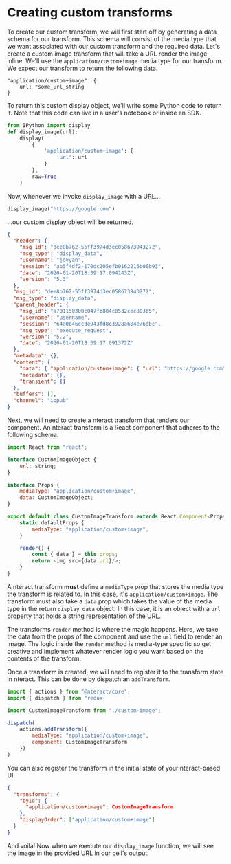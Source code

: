 # Creating custom transforms

To create our custom transform, we will first start off by generating a data schema for our transform. This schema will consist of the media type that we want associated with our custom transform and the required data. Let's create a custom image transform that will take a URL render the image inline. We'll use the `application/custom+image` media type for our transform. We expect our transform to return the following data.

```
"application/custom+image": {
    url: "some_url_string
}
```

To return this custom display object, we'll write some Python code to return it. Note that this code can live in a user's notebook or inside an SDK.

```python
from IPython import display
def display_image(url):
    display(
        {
            'application/custom+image': {
                'url': url
            }
        },
        raw=True
    )
```

Now, whenever we invoke `display_image` with a URL...

```python
display_image("https://google.com")
```

...our custom display object will be returned.

```json
{
  "header": {
    "msg_id": "dee8b762-55ff3974d3ec058673943272",
    "msg_type": "display_data",
    "username": "jovyan",
    "session": "ab5f4df2-170dc205efb0162216b06b93",
    "date": "2020-01-20T18:39:17.094143Z",
    "version": "5.3"
  },
  "msg_id": "dee8b762-55ff3974d3ec058673943272",
  "msg_type": "display_data",
  "parent_header": {
    "msg_id": "a701150300c047fb884c0532cec803b5",
    "username": "username",
    "session": "64a0b46ccde943fd8c3928a604e76dbc",
    "msg_type": "execute_request",
    "version": "5.2",
    "date": "2020-01-20T18:39:17.091372Z"
  },
  "metadata": {},
  "content": {
    "data": { "application/custom+image": { "url": "https://google.com" } },
    "metadata": {},
    "transient": {}
  },
  "buffers": [],
  "channel": "iopub"
}
```

Next, we will need to create a nteract transform that renders our component. An nteract transform is a React component that adheres to the following schema.

```js
import React from "react";

interface CustomImageObject {
    url: string;
}

interface Props {
    mediaType: "application/custom+image",
    data: CustomImageObject;
}

export default class CustomImageTransform extends React.Component<Props> {
    static defaultProps {
        mediaType: "application/custom+image",
    }

    render() {
        const { data } = this.props;
        return <img src={data.url}/>;
    }
}
```

A nteract transform **must** define a `mediaType` prop that stores the media type the transform is related to. In this case, it's `application/custom+image`. The transform must also take a `data` prop which takes the value of the media type in the return `display_data` object. In this case, it is an object with a `url` property that holds a string representation of the URL.

The transforms `render` method is where the magic happens. Here, we take the data from the props of the component and use the `url` field to render an image. The logic inside the `render` method is media-type specific so get creative and implement whatever render logic you want based on the contents of the transform.

Once a transform is created, we will need to register it to the transform state in nteract. This can be done by dispatch an `addTransform`.

```js
import { actions } from "@nteract/core";
import { dispatch } from "redux;

import CustomImageTransform from "./custom-image";

dispatch(
    actions.addTransform({
        mediaType: "application/custom+image",
        component: CustomImageTransform
    })
)
```

You can also register the transform in the initial state of your nteract-based UI.

```json
{
  "transforms": {
    "byId": {
      "application/custom+image": CustomImageTransform
    },
    "displayOrder": ["application/custom+image"]
  }
}
```

And voila! Now when we execute our `display_image` function, we will see the image in the provided URL in our cell's output.
